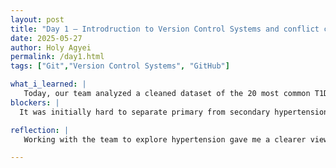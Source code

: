 ```yaml
---
layout: post
title: "Day 1 – Introdruction to Version Control Systems and conflict control-Explored Git and Github"
date: 2025-05-27
author: Holy Agyei
permalink: /day1.html
tags: ["Git","Version Control Systems", "GitHub"]

what_i_learned: |
   Today, our team analyzed a cleaned dataset of the 20 most common T1D comorbidities shared by our graduate mentor. We chose to focus on hypertension, exploring both primary and secondary types through readings, group discussions, and team quizzes. We also refined the dataset and drafted five key research questions. One major insight was identifying a frequently recurring biological parameter among hypertensive individuals.
blockers: |
  It was initially hard to separate primary from secondary hypertension, especially within the context of diabetes. Some data entries had inconsistent formats, and interpreting overlapping parameters was confusing at first. Team discussions and clarification from mentors helped resolve most of these issues.

reflection: |
   Working with the team to explore hypertension gave me a clearer view of how data informs medical research. It felt meaningful to contribute to shaping our research direction while learning about a real-world health challenge. I’m eager to keep building momentum as we dive deeper.

---
```

